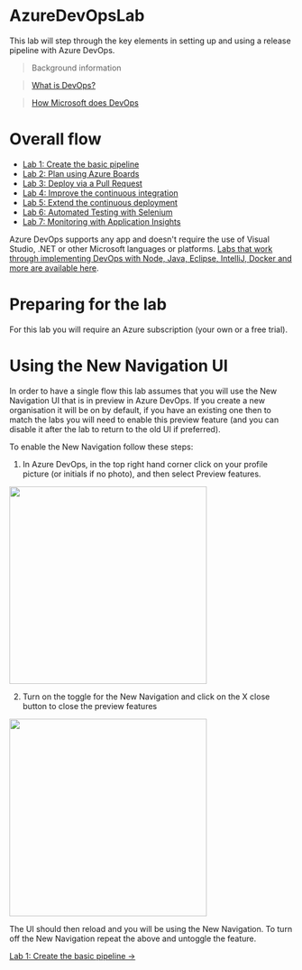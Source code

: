 # AzureDevOpsLab

This lab will step through the key elements in setting up and using a release pipeline with Azure DevOps.

>Background information

>[What is DevOps?](https://www.visualstudio.com/learn/what-is-devops/)

>[How Microsoft does DevOps](https://www.visualstudio.com/learn/devops-at-microsoft/)

# Overall flow

- [Lab 1: Create the basic pipeline](https://github.com/gidavies/AzureDevOpsLab/blob/master/AzureDevOpsLab1.md)
- [Lab 2: Plan using Azure Boards](https://github.com/gidavies/AzureDevOpsLab/blob/master/AzureDevOpsLab2.md)
- [Lab 3: Deploy via a Pull Request](https://github.com/gidavies/AzureDevOpsLab/blob/master/AzureDevOpsLab3.md)
- [Lab 4: Improve the continuous integration](https://github.com/gidavies/AzureDevOpsLab/blob/master/AzureDevOpsLab4.md)
- [Lab 5: Extend the continuous deployment](https://github.com/gidavies/AzureDevOpsLab/blob/master/AzureDevOpsLab5.md)
- [Lab 6: Automated Testing with Selenium](https://github.com/gidavies/AzureDevOpsLab/blob/master/AzureDevOpsLab6.md)
- [Lab 7: Monitoring with Application Insights](https://github.com/gidavies/AzureDevOpsLab/blob/master/AzureDevOpsLab7.md)

Azure DevOps supports any app and doesn't require the use of Visual Studio, .NET or other Microsoft languages or platforms. [Labs that work through implementing DevOps with Node, Java, Eclipse, IntelliJ, Docker and more are available here](https://www.azuredevopslabs.com/).

# Preparing for the lab

For this lab you will require an Azure subscription (your own or a free trial).

# Using the New Navigation UI

In order to have a single flow this lab assumes that you will use the New Navigation UI that is in preview in Azure DevOps. If you create a new organisation it will be on by default, if you have an existing one then to match the labs you will need to enable this preview feature (and you can disable it after the lab to return to the old UI if preferred).

To enable the New Navigation follow these steps:

1. In Azure DevOps, in the top right hand corner click on your profile picture (or initials if no photo), and then select Preview features.
<img src="images/Intro1.png" width="350"/>

2. Turn on the toggle for the New Navigation and click on the X close button to close the preview features
<img src="images/Intro2.png" width="350"/>

The UI should then reload and you will be using the New Navigation. To turn off the New Navigation repeat the above and untoggle the feature.

[Lab 1: Create the basic pipeline ->](https://github.com/gidavies/AzureDevOpsLab/blob/master/AzureDevOpsLab1.md)
